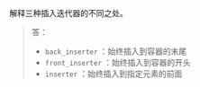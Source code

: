 解释三种插入迭代器的不同之处。

> 答：
>  
> * `back_inserter` ：始终插入到容器的末尾
> * `front_inserter` ：始终插入到容器的开头
> * `inserter` ：始终插入到指定元素的前面
